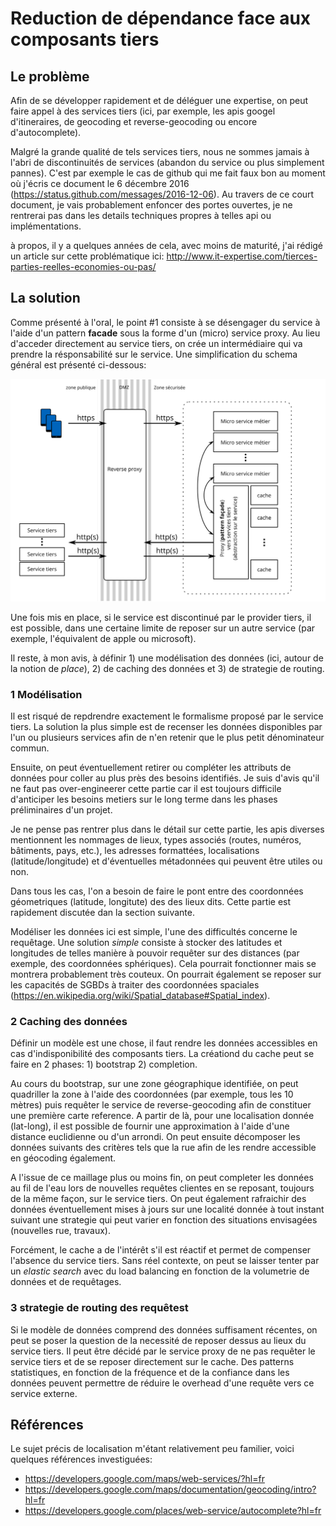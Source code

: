 # Reduction de dépendance face aux composants tiers

## Le problème
Afin de se développer rapidement et de déléguer une expertise, on peut faire
appel à des services tiers (ici, par exemple, les apis googel d'itineraires, de geocoding et reverse-geocoding ou encore d'autocomplete).

Malgré la grande qualité de tels services tiers, nous ne sommes jamais à l'abri
de discontinuités de services (abandon du service ou plus simplement pannes). C'est par exemple
le cas de github qui me fait faux bon au moment où j'écris ce document le 6 décembre 2016 (https://status.github.com/messages/2016-12-06). Au travers de ce court document, je vais probablement enfoncer des portes ouvertes, je ne rentrerai pas dans les details techniques propres à telles api ou implémentations.

à propos, il y a quelques années de cela, avec moins de maturité, j'ai rédigé un article sur cette problématique ici: http://www.it-expertise.com/tierces-parties-reelles-economies-ou-pas/

## La solution
Comme présenté à l'oral, le point #1 consiste à se désengager du service à l'aide d'un pattern **facade** sous la forme d'un (micro) service proxy. Au lieu d'acceder directement au service tiers, on crée un intermédiaire qui va prendre la résponsabilité sur le service. Une simplification du schema général est présenté ci-dessous:

![Schéma général](./3rdpartydeps-w.png)

Une fois mis en place, si le service est discontinué par le provider tiers, il est possible, dans
une certaine limite de reposer sur un autre service (par exemple, l'équivalent de apple ou microsoft).

Il reste, à mon avis, à définir 1) une modélisation des données (ici, autour de la notion de *place*), 2) de caching des données et 3) de strategie de routing.

### 1 Modélisation
Il est risqué de repdrendre exactement le formalisme proposé par le service tiers. La solution la plus simple est de recenser les données disponibles par l'un ou plusieurs services afin de n'en retenir que le plus petit dénominateur commun.

Ensuite, on peut éventuellement retirer ou compléter les attributs de données pour coller au plus près des besoins identifiés. Je suis d'avis qu'il ne faut pas over-engineerer cette partie car il est toujours difficile d'anticiper les besoins metiers sur le long terme dans les phases préliminaires d'un projet.

Je ne pense pas rentrer plus dans le détail sur cette partie, les apis diverses mentionnent les nommages de lieux, types associés (routes, numéros, bâtiments, pays, etc.), les adresses formattées, localisations (latitude/longitude) et d'éventuelles métadonnées qui peuvent être utiles ou non.

Dans tous les cas, l'on a besoin de faire le pont entre des coordonnées géometriques (latitude, longitute) des des lieux dits. Cette partie est rapidement discutée dan la section suivante.

Modéliser les données ici est simple, l'une des difficultés concerne le requêtage. Une solution *simple* consiste à stocker des latitudes et longitudes de telles manière à pouvoir requêter sur des distances (par exemple, des coordonnées sphériques). Cela pourrait fonctionner mais se montrera probablement très couteux. On pourrait également se reposer sur les capacités de SGBDs à traiter des coordonnées spaciales (https://en.wikipedia.org/wiki/Spatial_database#Spatial_index).

### 2 Caching des données
Définir un modèle est une chose, il faut rendre les données accessibles en cas d'indisponibilité des composants tiers. La créationd du cache peut se faire en 2 phases: 1) bootstrap 2) completion.

Au cours du bootstrap, sur une zone géographique identifiée, on peut quadriller la zone à l'aide des coordonnées (par exemple, tous les 10 mètres) puis requêter le service de reverse-geocoding afin de constituer une première carte reference. A partir de là, pour une localisation donnée (lat-long), il est possible de fournir une approximation à l'aide d'une distance euclidienne ou d'un arrondi. On peut ensuite décomposer les données suivants des critères tels que la rue afin de les rendre accessible en géocoding également.

A l'issue de ce maillage plus ou moins fin, on peut completer les données au fil de l'eau lors de nouvelles requêtes clientes en se reposant, toujours de la même façon, sur le service tiers. On peut également rafraichir des données éventuellement mises à jours sur une localité donnée à tout instant suivant une strategie qui peut varier en fonction des situations envisagées (nouvelles rue, travaux).

Forcément, le cache a de l'intérêt s'il est réactif et permet de compenser l'absence du service tiers. Sans réel contexte, on peut se laisser tenter par un *elastic search* avec du load balancing en fonction de la volumetrie de données et de requêtages.

### 3 strategie de routing des requêtest
Si le modèle de données comprend des données suffisament récentes, on peut se poser la question de la necessité de reposer dessus au lieux du service tiers. Il peut être décidé par le service proxy de ne pas requêter le service tiers et de se reposer directement sur le cache. Des patterns statistiques, en fonction de la fréquence et de la confiance dans les données peuvent permettre de réduire le overhead d'une requête vers ce service externe.

## Références

Le sujet précis de localisation m'étant relativement peu familier, voici quelques références investiguées:

* https://developers.google.com/maps/web-services/?hl=fr
* https://developers.google.com/maps/documentation/geocoding/intro?hl=fr
* https://developers.google.com/places/web-service/autocomplete?hl=fr
